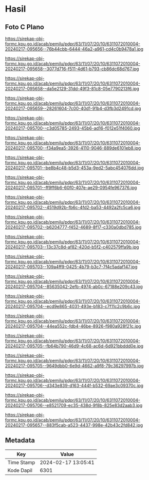 # Hasil

## Foto C Plano

https://sirekap-obj-formc.kpu.go.id/acab/pemilu/pdpr/63/11/07/20/10/6311072010004-20240217-095656--76b44cbb-6444-46a2-a961-cd4c0b9478a1.jpg

https://sirekap-obj-formc.kpu.go.id/acab/pemilu/pdpr/63/11/07/20/10/6311072010004-20240217-095658--3077d716-f511-4d61-b793-cb86dc68d767.jpg

https://sirekap-obj-formc.kpu.go.id/acab/pemilu/pdpr/63/11/07/20/10/6311072010004-20240217-095658--da5e2129-31dd-49f3-81c8-05e7790213f6.jpg

https://sirekap-obj-formc.kpu.go.id/acab/pemilu/pdpr/63/11/07/20/10/6311072010004-20240217-095659--28261604-7c00-40d1-91b4-d3fb3d2491cd.jpg

https://sirekap-obj-formc.kpu.go.id/acab/pemilu/pdpr/63/11/07/20/10/6311072010004-20240217-095700--c3d05785-2493-45b6-ad16-f012e51f4060.jpg

https://sirekap-obj-formc.kpu.go.id/acab/pemilu/pdpr/63/11/07/20/10/6311072010004-20240217-095700--f34a9ea5-3926-4110-9046-889de6101eb8.jpg

https://sirekap-obj-formc.kpu.go.id/acab/pemilu/pdpr/63/11/07/20/10/6311072010004-20240217-095701--be8b4c48-b5d3-453a-9ed2-5abc454076dd.jpg

https://sirekap-obj-formc.kpu.go.id/acab/pemilu/pdpr/63/11/07/20/10/6311072010004-20240217-095701--ff9ff6b6-60f0-407e-ae29-0954fe967376.jpg

https://sirekap-obj-formc.kpu.go.id/acab/pemilu/pdpr/63/11/07/20/10/6311072010004-20240217-095702--4519d92b-fb6c-4fd2-ba53-4492a2fc5ca6.jpg

https://sirekap-obj-formc.kpu.go.id/acab/pemilu/pdpr/63/11/07/20/10/6311072010004-20240217-095702--b6204777-f452-4689-8f17-c330a0dbd785.jpg

https://sirekap-obj-formc.kpu.go.id/acab/pemilu/pdpr/63/11/07/20/10/6311072010004-20240217-095703--13c37c8d-af82-420d-b5f2-c402579ffa9b.jpg

https://sirekap-obj-formc.kpu.go.id/acab/pemilu/pdpr/63/11/07/20/10/6311072010004-20240217-095703--109a4ff9-0425-4b79-b3c7-7f4c5adaf147.jpg

https://sirekap-obj-formc.kpu.go.id/acab/pemilu/pdpr/63/11/07/20/10/6311072010004-20240217-095704--85635042-2efb-4974-ab0c-67188e209c43.jpg

https://sirekap-obj-formc.kpu.go.id/acab/pemilu/pdpr/63/11/07/20/10/6311072010004-20240217-095704--ecd9e865-4031-493e-b183-c7f11c2c9b6c.jpg

https://sirekap-obj-formc.kpu.go.id/acab/pemilu/pdpr/63/11/07/20/10/6311072010004-20240217-095704--44ea552c-fdb4-46be-8926-f980a928f21c.jpg

https://sirekap-obj-formc.kpu.go.id/acab/pemilu/pdpr/63/11/07/20/10/6311072010004-20240217-095705--fb64b790-46d9-4c68-ac6d-6d921bbddd0e.jpg

https://sirekap-obj-formc.kpu.go.id/acab/pemilu/pdpr/63/11/07/20/10/6311072010004-20240217-095705--9649dbb0-6e9d-4662-a9f8-79c36297997b.jpg

https://sirekap-obj-formc.kpu.go.id/acab/pemilu/pdpr/63/11/07/20/10/6311072010004-20240217-095706--d343e839-d163-444f-b532-69ae3c09370c.jpg

https://sirekap-obj-formc.kpu.go.id/acab/pemilu/pdpr/63/11/07/20/10/6311072010004-20240217-095706--e8521709-ec35-438d-9f8b-825e83d2aab3.jpg

https://sirekap-obj-formc.kpu.go.id/acab/pemilu/pdpr/63/11/07/20/10/6311072010004-20240217-095657--883f5cab-a523-4437-998e-42b43c2fd842.jpg


## Metadata

| Key        | Value               |
| ---------- | ------------------- |
| Time Stamp | 2024-02-17 13:05:41 |
| Kode Dapil | 6301                |



